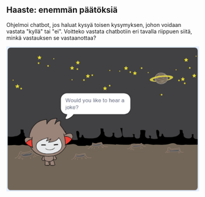 ## Haaste: enemmän päätöksiä

Ohjelmoi chatbot, jos haluat kysyä toisen kysymyksen, johon voidaan vastata "kyllä" tai "ei". Voitteko vastata chatbotiin eri tavalla riippuen siitä, minkä vastauksen se vastaanottaa?

![kuvakaappaus](images/chatbot-joke.png)